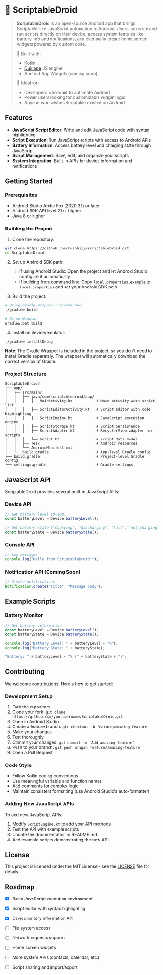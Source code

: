 # 🐍 ScriptableDroid

> **ScriptableDroid** is an open-source Android app that brings Scriptable-like JavaScript automation to Android.
> Users can write and run scripts directly on their device, access system features like battery info and notifications, and eventually create home screen widgets powered by custom code.
>
> 🔧 Built with:
>
> * Kotlin
> * [Duktape](https://github.com/square/duktape-android) JS engine
> * Android App Widgets (coming soon)
>
> 🌟 Ideal for:
>
> * Developers who want to automate Android
> * Power users looking for customizable widget logic
> * Anyone who wishes Scriptable existed on Android

## Features

- **JavaScript Script Editor**: Write and edit JavaScript code with syntax highlighting
- **Script Execution**: Run JavaScript scripts with access to Android APIs
- **Battery Information**: Access battery level and charging state through JavaScript
- **Script Management**: Save, edit, and organize your scripts
- **System Integration**: Built-in APIs for device information and notifications

## Getting Started

### Prerequisites

- Android Studio Arctic Fox (2020.3.1) or later
- Android SDK API level 21 or higher
- Java 8 or higher

### Building the Project

1. Clone the repository:
```bash
git clone https://github.com/rushhiii/ScriptableDroid.git
cd ScriptableDroid
```

2. Set up Android SDK path:
   - If using Android Studio: Open the project and let Android Studio configure it automatically
   - If building from command line: Copy `local.properties.example` to `local.properties` and set your Android SDK path

3. Build the project:
```bash
# Using Gradle Wrapper (recommended)
./gradlew build

# Or on Windows
gradlew.bat build
```

4. Install on device/emulator:
```bash
./gradlew installDebug
```

**Note**: The Gradle Wrapper is included in the project, so you don't need to install Gradle separately. The wrapper will automatically download the correct version of Gradle.

### Project Structure

```
ScriptableDroid/
├── app/
│   ├── src/main/
│   │   ├── java/com/scriptabledroid/app/
│   │   │   ├── MainActivity.kt           # Main activity with script list
│   │   │   ├── ScriptEditorActivity.kt   # Script editor with code highlighting
│   │   │   ├── ScriptEngine.kt           # JavaScript execution engine
│   │   │   ├── ScriptStorage.kt          # Script persistence
│   │   │   ├── ScriptAdapter.kt          # RecyclerView adapter for scripts
│   │   │   └── Script.kt                 # Script data model
│   │   ├── res/                          # Android resources
│   │   └── AndroidManifest.xml
│   └── build.gradle                      # App-level Gradle config
├── build.gradle                          # Project-level Gradle config
└── settings.gradle                       # Gradle settings
```

## JavaScript API

ScriptableDroid provides several built-in JavaScript APIs:

### Device API
```javascript
// Get battery level (0-100)
const batteryLevel = Device.batteryLevel();

// Get battery state ("charging", "discharging", "full", "not_charging", "unknown")
const batteryState = Device.batteryState();
```

### Console API
```javascript
// Log messages
console.log("Hello from ScriptableDroid!");
```

### Notification API (Coming Soon)
```javascript
// Create notifications
Notification.create("Title", "Message body");
```

## Example Scripts

### Battery Monitor
```javascript
// Get battery information
const batteryLevel = Device.batteryLevel();
const batteryState = Device.batteryState();

console.log("Battery Level: " + batteryLevel + "%");
console.log("Battery State: " + batteryState);

"Battery: " + batteryLevel + "% (" + batteryState + ")";
```

## Contributing

We welcome contributions! Here's how to get started:

### Development Setup

1. Fork the repository
2. Clone your fork: `git clone https://github.com/yourusername/ScriptableDroid.git`
3. Open in Android Studio
4. Create a feature branch: `git checkout -b feature/amazing-feature`
5. Make your changes
6. Test thoroughly
7. Commit your changes: `git commit -m 'Add amazing feature'`
8. Push to your branch: `git push origin feature/amazing-feature`
9. Open a Pull Request

### Code Style

- Follow Kotlin coding conventions
- Use meaningful variable and function names  
- Add comments for complex logic
- Maintain consistent formatting (use Android Studio's auto-formatter)

### Adding New JavaScript APIs

To add new JavaScript APIs:

1. Modify `ScriptEngine.kt` to add your API methods
2. Test the API with example scripts
3. Update the documentation in README.md
4. Add example scripts demonstrating the new API

## License

This project is licensed under the MIT License - see the [LICENSE](LICENSE) file for details.

## Roadmap

- [x] Basic JavaScript execution environment
- [x] Script editor with syntax highlighting
- [x] Device battery information API
- [ ] File system access
- [ ] Network requests support
- [ ] Home screen widgets
- [ ] More system APIs (contacts, calendar, etc.)
- [ ] Script sharing and import/export

